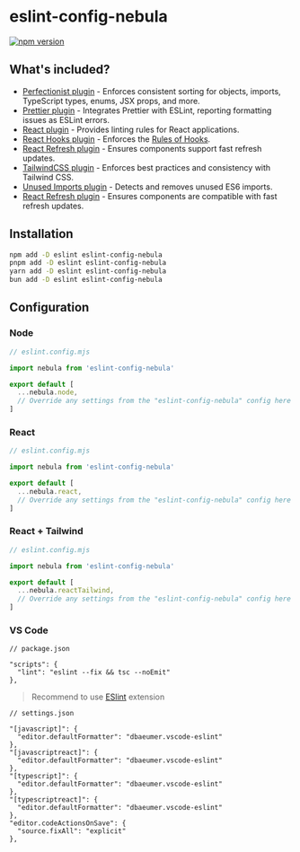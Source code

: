 # eslint-config-nebula

[![npm version](https://img.shields.io/npm/v/eslint-config-nebula)](https://www.npmjs.com/package/eslint-config-nebula)

## What's included?

- [Perfectionist plugin](https://www.npmjs.com/package/eslint-plugin-perfectionist) - Enforces consistent sorting for objects, imports, TypeScript types, enums, JSX props, and more.
- [Prettier plugin](https://www.npmjs.com/package/eslint-plugin-prettier) - Integrates Prettier with ESLint, reporting formatting issues as ESLint errors.
- [React plugin](https://www.npmjs.com/package/eslint-plugin-react) - Provides linting rules for React applications.
- [React Hooks plugin](https://www.npmjs.com/package/eslint-plugin-react-hooks) - Enforces the [Rules of Hooks](https://react.dev/reference/rules/rules-of-hooks).
- [React Refresh plugin](https://www.npmjs.com/package/eslint-plugin-react-refresh) - Ensures components support fast refresh updates.
- [TailwindCSS plugin](https://www.npmjs.com/package/eslint-plugin-tailwindcss) - Enforces best practices and consistency with Tailwind CSS.
- [Unused Imports plugin](https://www.npmjs.com/package/eslint-plugin-unused-imports) - Detects and removes unused ES6 imports.
- [React Refresh plugin](https://www.npmjs.com/package/eslint-plugin-react-refresh) - Ensures components are compatible with fast refresh updates.

## Installation

```bash
npm add -D eslint eslint-config-nebula
pnpm add -D eslint eslint-config-nebula
yarn add -D eslint eslint-config-nebula
bun add -D eslint eslint-config-nebula
```

## Configuration

### Node

```js
// eslint.config.mjs

import nebula from 'eslint-config-nebula'

export default [
  ...nebula.node,
  // Override any settings from the "eslint-config-nebula" config here
]

```
### React

```js
// eslint.config.mjs

import nebula from 'eslint-config-nebula'

export default [
  ...nebula.react,
  // Override any settings from the "eslint-config-nebula" config here
]
```

### React + Tailwind

```js
// eslint.config.mjs

import nebula from 'eslint-config-nebula'

export default [
  ...nebula.reactTailwind,
  // Override any settings from the "eslint-config-nebula" config here
]
```

### VS Code

```jsonc
// package.json

"scripts": {
  "lint": "eslint --fix && tsc --noEmit"
},
```
> Recommend to use [ESlint](https://marketplace.visualstudio.com/items?itemName=dbaeumer.vscode-eslint) extension

```jsonc
// settings.json

"[javascript]": {
  "editor.defaultFormatter": "dbaeumer.vscode-eslint"
},
"[javascriptreact]": {
  "editor.defaultFormatter": "dbaeumer.vscode-eslint"
},
"[typescript]": {
  "editor.defaultFormatter": "dbaeumer.vscode-eslint"
},
"[typescriptreact]": {
  "editor.defaultFormatter": "dbaeumer.vscode-eslint"
},
"editor.codeActionsOnSave": {
  "source.fixAll": "explicit"
},
```